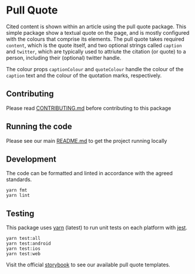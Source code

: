 # Pull Quote

Cited content is shown within an article using the pull quote package. This
simple package show a textual quote on the page, and is mostly configured with
the colours that comprise its elements. The pull quote takes required `content`,
which is the quote itself, and two optional strings called `caption` and
`twitter`, which are typically used to attriute the citation (or quote) to a
person, including their (optional) twitter handle.

The colour props `captionColour` and `quoteColour` handle the colour of the
`caption` text and the colour of the quotation marks, respectively.

## Contributing

Please read [CONTRIBUTING.md](./CONTRIBUTING.md) before contributing to this
package

## Running the code

Please see our main [README.md](../README.md) to get the project running locally

## Development

The code can be formatted and linted in accordance with the agreed standards.

```
yarn fmt
yarn lint
```

## Testing

This package uses [yarn](https://yarnpkg.com) (latest) to run unit tests on each
platform with [jest](https://facebook.github.io/jest/).

```
yarn test:all
yarn test:android
yarn test:ios
yarn test:web
```

Visit the official
[storybook](http://components.thetimes.co.uk/?knob-Size%20of%20ad%20placeholder%3A=default&knob-Caption%3A%20=Judge%20Sapnara&knob-Caption%20Colour%3A%20=%23850029&knob-Content%3A%20=%5BThe%20judgement%20was%5D%20taken%20because%20of%20the%20evidence%20available%20in%20the%20court%20today%2C%20that%20the%20grandmother%20is%20an%20appropriate%20carer%20for%20the%20child&knob-Quote%20Colour%3A%20=%23850029&knob-Twitter%20Link%3A%20=%40henrywinter&selectedKind=Primitives%2FPull%20Quotes&selectedStory=Default&full=0&addons=1&stories=1&panelRight=0&addonPanel=storybooks%2Fstorybook-addon-knobs)
to see our available pull quote templates.
